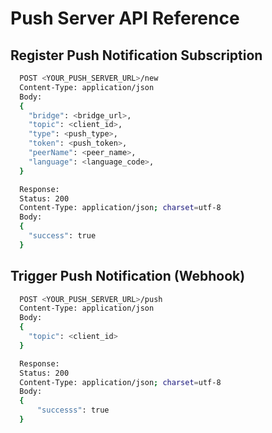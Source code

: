 # Push Server API Reference

## Register Push Notification Subscription

```bash
  POST <YOUR_PUSH_SERVER_URL>/new
  Content-Type: application/json
  Body:
  {
    "bridge": <bridge_url>,
    "topic": <client_id>,
    "type": <push_type>,
    "token": <push_token>,
    "peerName": <peer_name>,
    "language": <language_code>,
  }

  Response:
  Status: 200
  Content-Type: application/json; charset=utf-8
  Body:
  {
    "success": true
  }
```

## Trigger Push Notification \(Webhook\)

```bash
  POST <YOUR_PUSH_SERVER_URL>/push
  Content-Type: application/json
  Body:
  {
    "topic": <client_id>
  }

  Response:
  Status: 200
  Content-Type: application/json; charset=utf-8
  Body:
  {
      "successs": true
  }
```
